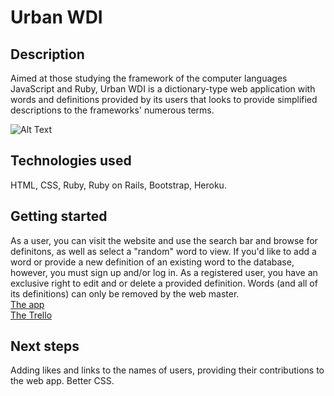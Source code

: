 # Urban WDI
## Description
Aimed at those studying the framework of the computer languages JavaScript and Ruby, Urban WDI is a dictionary-type web application with words and definitions provided by its users that looks to provide simplified descriptions to the frameworks' numerous terms.

 ![Alt Text](https://i.imgur.com/S2cEQKv.png)

## Technologies used
HTML, CSS, Ruby, Ruby on Rails, Bootstrap, Heroku.


## Getting started
As a user, you can visit the website and use the search bar and browse for definitons, as well as select a "random" word to view. If you'd like to add a word or provide a new definition of an existing word to the database, however, you must sign up and/or log in. As a registered user, you have an exclusive right to edit and or delete a provided definition. Words (and all of its definitions) can only be removed by the web master.  
[The app](https://floating-depths-25467.herokuapp.com/)  
[The Trello](https://trello.com/b/oQzSFnWQ/wdi-53-project-2-urban-rails)

## Next steps
Adding likes and links to the names of users, providing their contributions to the web app. Better CSS.